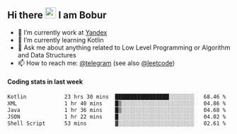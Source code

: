 ## Hi there <img src="https://media.giphy.com/media/hvRJCLFzcasrR4ia7z/giphy.gif" width="25px" height="25px"> I am Bobur

- :briefcase: I’m currently work at [Yandex](https://yandex.ru/)
- :seedling: I’m currently learning Kotlin
- :speech_balloon: Ask me about anything related to Low Level Programming or Algorithm and Data Structures
- :mailbox: How to reach me: [@telegram](https://t.me/octoant) (see also [@leetcode](https://leetcode.com/octoant/))    

#### Coding stats in last week

<!--START_SECTION:waka-->

```txt
Kotlin            23 hrs 30 mins  █████████████████░░░░░░░░   68.46 %
XML               1 hr 40 mins    █▒░░░░░░░░░░░░░░░░░░░░░░░   04.86 %
Java              1 hr 36 mins    █▒░░░░░░░░░░░░░░░░░░░░░░░   04.68 %
JSON              1 hr 22 mins    █░░░░░░░░░░░░░░░░░░░░░░░░   04.02 %
Shell Script      53 mins         ▓░░░░░░░░░░░░░░░░░░░░░░░░   02.61 %
```

<!--END_SECTION:waka-->
